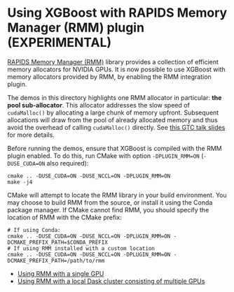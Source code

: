 Using XGBoost with RAPIDS Memory Manager (RMM) plugin (EXPERIMENTAL)
====================================================================
[RAPIDS Memory Manager (RMM)](https://github.com/rapidsai/rmm) library provides a collection of
efficient memory allocators for NVIDIA GPUs. It is now possible to use XGBoost with memory
allocators provided by RMM, by enabling the RMM integration plugin.

The demos in this directory highlights one RMM allocator in particular: **the pool sub-allocator**.
This allocator addresses the slow speed of `cudaMalloc()` by allocating a large chunk of memory
upfront. Subsequent allocations will draw from the pool of already allocated memory and thus avoid
the overhead of calling `cudaMalloc()` directly. See
[this GTC talk slides](https://on-demand.gputechconf.com/gtc/2015/presentation/S5530-Stephen-Jones.pdf)
for more details.

Before running the demos, ensure that XGBoost is compiled with the RMM plugin enabled. To do this,
run CMake with option `-DPLUGIN_RMM=ON` (`-DUSE_CUDA=ON` also required):
```
cmake .. -DUSE_CUDA=ON -DUSE_NCCL=ON -DPLUGIN_RMM=ON
make -j4
```
CMake will attempt to locate the RMM library in your build environment. You may choose to build
RMM from the source, or install it using the Conda package manager. If CMake cannot find RMM, you
should specify the location of RMM with the CMake prefix:
```
# If using Conda:
cmake .. -DUSE_CUDA=ON -DUSE_NCCL=ON -DPLUGIN_RMM=ON -DCMAKE_PREFIX_PATH=$CONDA_PREFIX
# If using RMM installed with a custom location
cmake .. -DUSE_CUDA=ON -DUSE_NCCL=ON -DPLUGIN_RMM=ON -DCMAKE_PREFIX_PATH=/path/to/rmm
```

* [Using RMM with a single GPU](./rmm_singlegpu.py)
* [Using RMM with a local Dask cluster consisting of multiple GPUs](./rmm_mgpu_with_dask.py)
